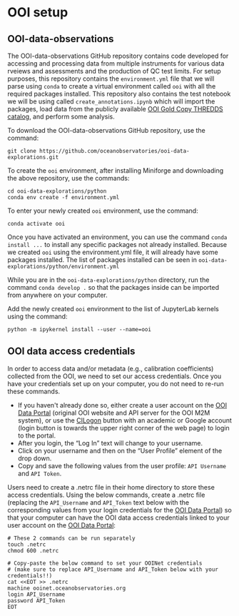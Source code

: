 # OOI setup

## OOI-data-observations

The OOI-data-observations GitHub repository contains code developed for accessing and processing data from multiple instruments for various data rveiews and assessments and the production of QC test limits. For setup purposes, this repository contains the `environment.yml` file that we will parse using `conda` to create a virtual environment called `ooi` with all the required packages installed. This repository also contains the test notebook we will be using called `create_annotations.ipynb` which will import the packages, load data from the publicly available [OOI Gold Copy THREDDS catalog](https://thredds.dataexplorer.oceanobservatories.org/thredds/catalog/ooigoldcopy/public/catalog.html), and perform some analysis.

To download the OOI-data-observations GitHub repository, use the command:
```
git clone https://github.com/oceanobservatories/ooi-data-explorations.git
```

To create the `ooi` environment, after installing Miniforge and downloading the above repository, use the commands:
```
cd ooi-data-explorations/python
conda env create -f environment.yml
```

To enter your newly created `ooi` environment, use the command:
```
conda activate ooi
```

Once you have activated an environment, you can use the command `conda install ...` to install any specific packages not already installed. Because we created `ooi` using the environment.yml file, it will already have some packages installed. The list of packages installed can be seen in `ooi-data-explorations/python/environment.yml`

While you are in the `ooi-data-explorations/python` directory, run the command `conda develop .` so that the packages inside can be imported from anywhere on your computer.

Add the newly created `ooi` environment to the list of JupyterLab kernels using the command:
```
python -m ipykernel install --user --name=ooi
```

## OOI data access credentials

In order to access data and/or metadata (e.g., calibration coefficients) collected from the OOI, we need to set our access credentials. Once you have your credentials set up on your computer, you do not need to re-run these commands.

- If you haven't already done so, either create a user account on the [OOI Data Portal](https://ooinet.oceanobservatories.org/) (original OOI website and API server for the OOI M2M system), or use the [CILogon](https://cilogon.org/) button with an academic or Google account (login button is towards the upper right corner of the web page) to login to the portal.
- After you login, the “Log In” text will change to your username.
- Click on your username and then on the “User Profile” element of the drop down.
- Copy and save the following values from the user profile: `API Username` and `API Token`.

Users need to create a .netrc file in their home directory to store these access credentials. Using the below commands, create a .netrc file (replacing the `API_Username` and `API_Token` text below with the corresponding values from your login credentials for the [OOI Data Portal](https://ooinet.oceanobservatories.org/)) so that your computer can have the OOI data access credentials linked to your user account on the [OOI Data Portal](https://ooinet.oceanobservatories.org/):
```
# These 2 commands can be run separately
touch .netrc
chmod 600 .netrc

# Copy-paste the below command to set your OOINet credentials 
# (make sure to replace API_Username and API_Token below with your credentials!!)
cat <<EOT >> .netrc
machine ooinet.oceanobservatories.org
login API_Username
password API_Token
EOT
```
